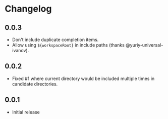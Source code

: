 # Changelog

## 0.0.3

* Don't include duplicate completion items.
* Allow using `${workspaceRoot}` in include paths (thanks @yuriy-universal-ivanov).

## 0.0.2

* Fixed #1 where current directory would be included multiple times in candidate directories.

## 0.0.1

* Initial release
